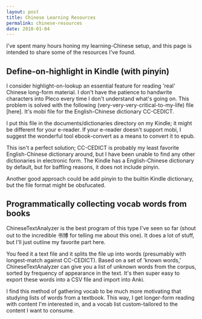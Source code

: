 ```yaml
---
layout: post
title: Chinese Learning Resources
permalink: chinese-resources
date: 2018-01-04
---
```


I've spent many hours honing my learning-Chinese setup, and this page is intended to share some of the resources I've found.

## Define-on-highlight in Kindle (with pinyin)

I consider highlight-on-lookup an essential feature for reading 'real' Chinese long-form material. I don't have the patience to handwrite characters into Pleco every time I don't understand what's going on. This problem is solved with the following (very-very-very-critical-to-my-life) file [here]. It's mobi file for the English-Chinese dictionary CC-CEDICT.

I put this file in the documents/dictionaries directory on my Kindle; it might be different for your e-reader. If your e-reader doesn't support mobi, I suggest the wonderful tool ebook-convert as a means to convert it to epub.

This isn't a perfect solution; CC-CEDICT is probably my least favorite English-Chinese dictionary around, but I have been unable to find any other dictionaries in electronic form. The Kindle has a English-Chinese dictionary by default, but for baffling reasons, it does not include pinyin.

Another good approach could be add pinyin to the builtin Kindle dictionary, but the file format might be obsfucated.

## Programmatically collecting vocab words from books

ChineseTextAnalyzer is the best program of this type I've seen so far (shout out to the incredible 书博 for telling me about this one). It does a lot of stuff, but I'll just outline my favorite part here.

You feed it a text file and it splits the file up into words (presumably with longest-match against CC-CEDICT). Based on a set of 'known words,' ChineseTextAnalyzer can give you a list of unknown words from the corpus, sorted by frequency of appearance in the text. It's then super easy to export these words into a CSV file and import into Anki.

I find this method of gathering vocab to be much more motivating that studying lists of words from a textbook. This way, I get longer-form reading with content I'm interested in, and a vocab list custom-tailored to the content I want to consume.